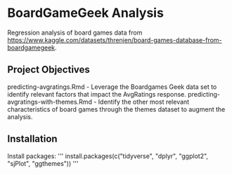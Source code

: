 # BoardGameGeek Analysis
Regression analysis of board games data from https://www.kaggle.com/datasets/threnjen/board-games-database-from-boardgamegeek.

## Project Objectives
predicting-avgratings.Rmd - Leverage the Boardgames Geek data set to identify relevant factors that impact the AvgRatings response. 
predicting-avgratings-with-themes.Rmd - Identify the other most relevant characteristics of board games through the themes dataset to augment the analysis.

## Installation
Install packages: 
''' install.packages(c("tidyverse", "dplyr", "ggplot2", "sjPlot", "ggthemes")) '''
